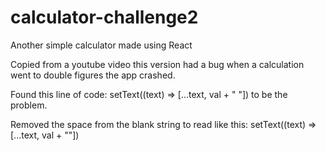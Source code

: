 # calculator-challenge2
Another simple calculator made using React

Copied from a youtube video this version had a bug when a calculation 
went to double figures the app crashed.

Found this line of code:
    setText((text) => [...text, val + " "])
to be the problem.

Removed the space from the blank string to read like this:
    setText((text) => [...text, val + ""])

